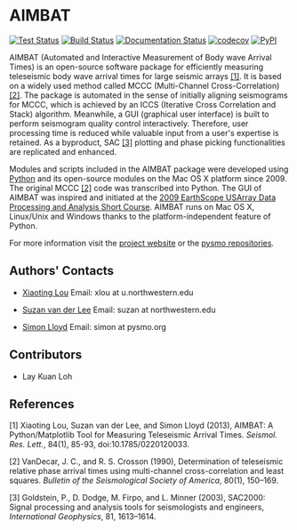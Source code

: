 # AIMBAT

[![Test Status](https://github.com/pysmo/aimbat/actions/workflows/run-tests.yml/badge.svg)](https://github.com/pysmo/pysmo/actions/workflows/run-tests.yml)
[![Build Status](https://github.com/pysmo/aimbat/actions/workflows/build.yml/badge.svg)](https://github.com/pysmo/pysmo/actions/workflows/build.yml)
[![Documentation Status](https://readthedocs.org/projects/aimbat/badge/?version=latest)](https://aimbat.readthedocs.io/en/latest/?badge=latest)
[![codecov](https://codecov.io/gh/pysmo/aimbat/branch/master/graph/badge.svg?token=ZsHTBN4rxF)](https://codecov.io/gh/pysmo/aimbat)
[![PyPI](https://img.shields.io/pypi/v/aimbat)](https://pypi.org/project/aimbat/)

AIMBAT (Automated and Interactive Measurement of Body wave Arrival Times) is an
open-source software package for efficiently measuring teleseismic body wave arrival
times for large seismic arrays [[1]](#1). It is based on a widely used method called
MCCC (Multi-Channel Cross-Correlation) [[2]](#2). The package is automated in the sense
of initially aligning seismograms for MCCC, which is achieved by an ICCS (Iterative Cross
Correlation and Stack) algorithm. Meanwhile, a GUI (graphical user interface) is built to
perform seismogram quality control interactively. Therefore, user processing time is
reduced while valuable input from a user's expertise is retained. As a byproduct, SAC
[[3]](#3) plotting and phase picking functionalities are replicated and enhanced.

Modules and scripts included in the AIMBAT package were developed using
[Python](http://www.python.org/) and its open-source modules on the Mac OS X platform
since 2009. The original MCCC [[2]](#2) code was transcribed into Python.
The GUI of AIMBAT was inspired and initiated at the
[2009 EarthScope USArray Data Processing and Analysis Short Course](https://www.iris.edu/hq/es_course/content/2009.html).
AIMBAT runs on Mac OS X, Linux/Unix and Windows thanks to the platform-independent
feature of Python.

For more information visit the
[project website](http://www.earth.northwestern.edu/~xlou/aimbat.html) or the
[pysmo repositories](https://github.com/pysmo).


## Authors' Contacts

* [Xiaoting Lou](http://geophysics.earth.northwestern.edu/people/xlou/aimbat.html) Email: xlou at u.northwestern.edu

* [Suzan van der Lee](http://geophysics.earth.northwestern.edu/seismology/suzan/) Email: suzan at northwestern.edu

* [Simon Lloyd](https://www.slloyd.net/) Email: simon at pysmo.org

## Contributors

* Lay Kuan Loh

## References

<a id="1">[1]</a>
Xiaoting Lou, Suzan van der Lee, and Simon Lloyd (2013),
AIMBAT: A Python/Matplotlib Tool for Measuring Teleseismic Arrival Times.
*Seismol. Res. Lett.*, 84(1), 85-93, doi:10.1785/0220120033.

<a id="2">[2]</a>
VanDecar, J. C., and R. S. Crosson (1990),
Determination of teleseismic relative phase arrival times using multi-channel
cross-correlation and
least squares.
*Bulletin of the Seismological Society of America*, 80(1), 150–169.

<a id="3">[3]</a>
Goldstein, P., D. Dodge, M. Firpo, and L. Minner (2003),
SAC2000: Signal processing and analysis tools for seismologists and engineers,
*International Geophysics*, 81, 1613–1614.
